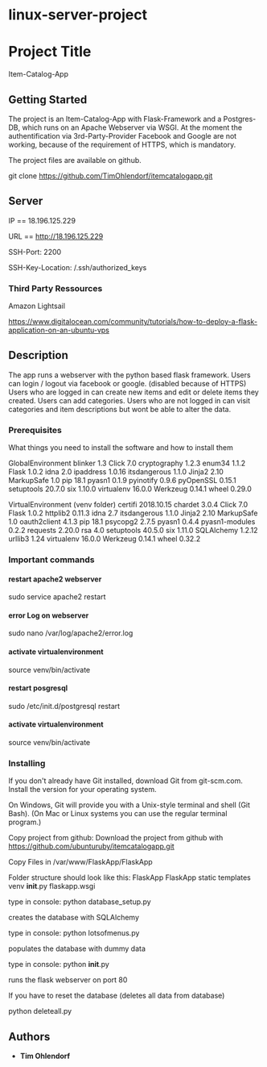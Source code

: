 # linux-server-project

# Project Title

Item-Catalog-App 

## Getting Started

The project is an Item-Catalog-App with Flask-Framework and a Postgres-DB, which runs on an Apache Webserver via WSGI.
At the moment the authentification via 3rd-Party-Provider Facebook and Google are not working, because of the requirement of HTTPS, which is mandatory.  

The project files are available on github. 

git clone https://github.com/TimOhlendorf/itemcatalogapp.git


## Server

IP  == 18.196.125.229 

URL == http://18.196.125.229

SSH-Port: 2200 

SSH-Key-Location: /.ssh/authorized_keys

### Third Party Ressources 
Amazon Lightsail

https://www.digitalocean.com/community/tutorials/how-to-deploy-a-flask-application-on-an-ubuntu-vps

## Description

The app runs a webserver with the python based flask framework. 
Users can login / logout via facebook or google. (disabled because of HTTPS) 
Users who are logged in can create new items and edit or delete items they created. 
Users can add categories. 
Users who are not logged in can visit categories and item descriptions but wont be able to alter the data. 

### Prerequisites

What things you need to install the software and how to install them

GlobalEnvironment
blinker      1.3
Click        7.0
cryptography 1.2.3
enum34       1.1.2
Flask        1.0.2
idna         2.0
ipaddress    1.0.16
itsdangerous 1.1.0
Jinja2       2.10
MarkupSafe   1.0
pip          18.1
pyasn1       0.1.9
pyinotify    0.9.6
pyOpenSSL    0.15.1
setuptools   20.7.0
six          1.10.0
virtualenv   16.0.0
Werkzeug     0.14.1
wheel        0.29.0


VirtualEnvironment (venv folder) 
certifi        2018.10.15
chardet        3.0.4
Click          7.0
Flask          1.0.2
httplib2       0.11.3
idna           2.7
itsdangerous   1.1.0
Jinja2         2.10
MarkupSafe     1.0
oauth2client   4.1.3
pip            18.1
psycopg2       2.7.5
pyasn1         0.4.4
pyasn1-modules 0.2.2
requests       2.20.0
rsa            4.0
setuptools     40.5.0
six            1.11.0
SQLAlchemy     1.2.12
urllib3        1.24
virtualenv     16.0.0
Werkzeug       0.14.1
wheel          0.32.2


### Important commands
#### restart apache2 webserver 
sudo service apache2 restart
#### error Log on webserver 
sudo nano /var/log/apache2/error.log
#### activate virtualenvironment
source venv/bin/activate

#### restart posgresql
sudo /etc/init.d/postgresql restart
#### activate virtualenvironment 
source venv/bin/activate


### Installing

If you don't already have Git installed, download Git from git-scm.com. Install the version for your operating system.

On Windows, Git will provide you with a Unix-style terminal and shell (Git Bash). (On Mac or Linux systems you can use the regular terminal program.)

Copy project from github: 
Download the project from github with https://github.com/ubunturuby/itemcatalogapp.git

Copy Files in /var/www/FlaskApp/FlaskApp

Folder structure should look like this: 
FlaskApp
    FlaskApp
        static
        templates
        venv 
        __init__.py
    flaskapp.wsgi

type in console: python database_setup.py

creates the database with SQLAlchemy 

type in console: python lotsofmenus.py

populates the database with dummy data 

type in console: python __init__.py

runs the flask webserver on port 80 

If you have to reset the database (deletes all data from database) 

python deleteall.py

## Authors

* **Tim Ohlendorf** 

